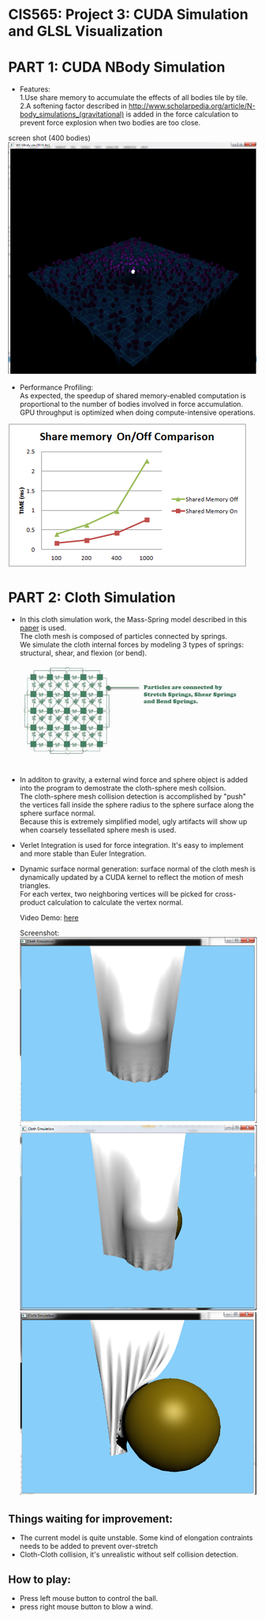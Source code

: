 CIS565: Project 3: CUDA Simulation and GLSL Visualization
===
PART 1: CUDA NBody Simulation
===
* Features:  
 1.Use share memory to accumulate the effects of all bodies tile by tile.  
 2.A softening factor described in http://www.scholarpedia.org/article/N-body_simulations_(gravitational) is added in the force calculation to prevent force explosion when two bodies are too close.
 
 screen shot (400 bodies)  
 ![400 bodies](nbody400.png)
 
* Performance Profiling:  
As expected, the speedup of shared memory-enabled computation is proportional to the number of bodies involved in force accumulation. GPU throughput is optimized when doing compute-intensive operations.  

![performance chart](chart.png) 
 

PART 2: Cloth Simulation
===
* In this cloth simulation work, the Mass-Spring model described in this [paper](http://graphics.stanford.edu/courses/cs468-02-winter/Papers/Rigidcloth.pdf) is used.  
  The cloth mesh is composed of particles connected by springs.  
  We simulate the cloth internal forces by modeling 3 types of springs: structural, shear, and flexion (or bend).  
  ![springs](cloth-configure.png)  

* In additon to gravity, a external wind force and sphere object is added into the program to demostrate the cloth-sphere mesh collsion.  
  The cloth-sphere mesh collision detection is accomplished by "push" the vertices fall inside the sphere radius to the sphere surface along the sphere surface normal.  
  Because this is extremely simplified model, ugly artifacts will show up when coarsely tessellated sphere mesh is used.  
* Verlet Integration is used for force integration. It's easy to implement and more stable than Euler Integration.

* Dynamic surface normal generation: surface normal of the cloth mesh is dynamically updated by a CUDA kernel to reflect the motion of mesh triangles.  
  For each vertex, two neighboring vertices will be picked for cross-product calculation to calculate the vertex normal.  
    
	Video Demo: [here](http://youtu.be/u3b-5hwWTjg)  
	
	Screenshot:  
	![shot1](clothSimu1.png)
    ![shot2](clothSimu2.png)
	![shot3](clothSimu3.png)  
## Things waiting for improvement:
* The current model is quite unstable. Some kind of elongation contraints needs to be added to prevent over-stretch
* Cloth-Cloth collision, it's unrealistic without self collision detection.

## How to play:
 * Press left mouse button to control the ball.
 * press right mouse button to blow a wind.
 
 